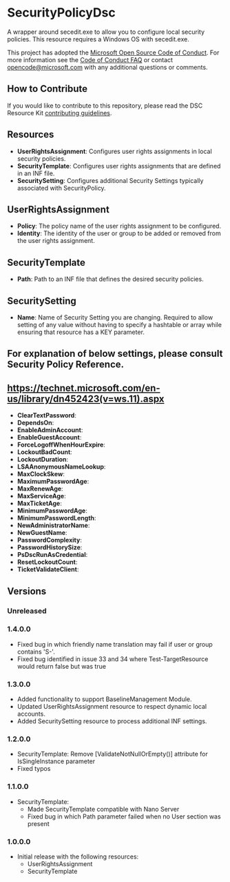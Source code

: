# SecurityPolicyDsc

A wrapper around secedit.exe to allow you to configure local security policies.  This resource requires a Windows OS with secedit.exe.

This project has adopted the [Microsoft Open Source Code of Conduct](https://opensource.microsoft.com/codeofconduct/).
For more information see the [Code of Conduct FAQ](https://opensource.microsoft.com/codeofconduct/faq/) or contact [opencode@microsoft.com](mailto:opencode@microsoft.com) with any additional questions or comments.

## How to Contribute

If you would like to contribute to this repository, please read the DSC Resource Kit [contributing guidelines](https://github.com/PowerShell/DscResource.Kit/blob/master/CONTRIBUTING.md).

## Resources

* **UserRightsAssignment**: Configures user rights assignments in local security policies.
* **SecurityTemplate**: Configures user rights assignments that are defined in an INF file.
* **SecuritySetting**: Configures additional Security Settings typically associated with SecurityPolicy.

## UserRightsAssignment

* **Policy**: The policy name of the user rights assignment to be configured.
* **Identity**: The identity of the user or group to be added or removed from the user rights assignment.

## SecurityTemplate

* **Path**: Path to an INF file that defines the desired security policies.

## SecuritySetting

* **Name**: Name of Security Setting you are changing. Required to allow setting of any value without having to specify a hashtable or array while ensuring that resource has a KEY parameter.
## For explanation of below settings, please consult Security Policy Reference.
## https://technet.microsoft.com/en-us/library/dn452423(v=ws.11).aspx
* **ClearTextPassword**:
* **DependsOn**:
* **EnableAdminAccount**:
* **EnableGuestAccount**:
* **ForceLogoffWhenHourExpire**:
* **LockoutBadCount**:
* **LockoutDuration**:
* **LSAAnonymousNameLookup**:
* **MaxClockSkew**:
* **MaximumPasswordAge**:
* **MaxRenewAge**:
* **MaxServiceAge**:
* **MaxTicketAge**:
* **MinimumPasswordAge**:
* **MinimumPasswordLength**:
* **NewAdministratorName**:
* **NewGuestName**:
* **PasswordComplexity**:
* **PasswordHistorySize**:
* **PsDscRunAsCredential**:
* **ResetLockoutCount**:
* **TicketValidateClient**:

## Versions

### Unreleased

### 1.4.0.0

* Fixed bug in which friendly name translation may fail if user or group contains 'S-'.
* Fixed bug identified in issue 33 and 34 where Test-TargetResource would return false but was true

### 1.3.0.0

* Added functionality to support BaselineManagement Module.
* Updated UserRightsAssignment resource to respect dynamic local accounts.
* Added SecuritySetting resource to process additional INF settings.

### 1.2.0.0

* SecurityTemplate: Remove [ValidateNotNullOrEmpty()] attribute for IsSingleInstance parameter
* Fixed typos

### 1.1.0.0

* SecurityTemplate:
  * Made SecurityTemplate compatible with Nano Server
  * Fixed bug in which Path parameter failed when no User section was present

### 1.0.0.0

* Initial release with the following resources:
  * UserRightsAssignment
  * SecurityTemplate
